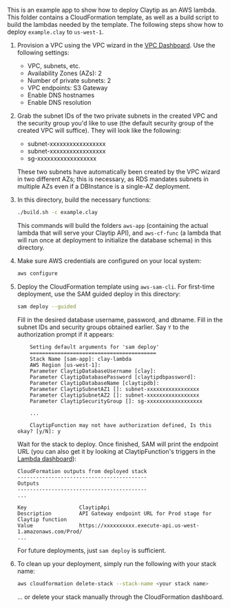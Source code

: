 This is an example app to show how to deploy Claytip as an AWS lambda. This folder contains a CloudFormation template, as well as a build script to build the lambdas needed by the template. The following steps show how to deploy `example.clay` to `us-west-1`.

1. Provision a VPC using the VPC wizard in the [VPC Dashboard](https://us-west-1.console.aws.amazon.com/vpc/home). Use the following settings:
    - VPC, subnets, etc.
    - Availability Zones (AZs): 2
    - Number of private subnets: 2
    - VPC endpoints: S3 Gateway
    - Enable DNS hostnames
    - Enable DNS resolution

2. Grab the subnet IDs of the two private subnets in the created VPC and the security group you'd like to use (the default security group of the created VPC will suffice). They will look like the following:
    - subnet-xxxxxxxxxxxxxxxxx
    - subnet-xxxxxxxxxxxxxxxxx
    - sg-xxxxxxxxxxxxxxxxxx

    These two subnets have automatically been created by the VPC wizard in two different AZs; this is necessary, as RDS mandates subnets in multiple AZs even if a DBInstance is a single-AZ deployment.

3. In this directory, build the necessary functions:
    ```sh
    ./build.sh -c example.clay
    ```

    This commands will build the folders `aws-app` (containing the actual lambda that will serve your Claytip API), and `aws-cf-func` (a lambda that will run once at deployment to initialize the database schema) in this directory.

4. Make sure AWS credentials are configured on your local system:
    ```sh
    aws configure
    ```

5. Deploy the CloudFormation template using `aws-sam-cli`. For first-time deployment, use the SAM guided deploy in this directory:
    ```sh
    sam deploy --guided
    ```

    Fill in the desired database username, password, and dbname. Fill in the subnet IDs and security groups obtained earlier. Say `Y` to the authorization prompt if it appears:

    ```
        Setting default arguments for 'sam deploy'
        =========================================
        Stack Name [sam-app]: clay-lambda
        AWS Region [us-west-1]: 
        Parameter ClaytipDatabaseUsername [clay]: 
        Parameter ClaytipDatabasePassword [claytipdbpassword]: 
        Parameter ClaytipDatabaseName [claytipdb]: 
        Parameter ClaytipSubnetAZ1 []: subnet-xxxxxxxxxxxxxxxxx
        Parameter ClaytipSubnetAZ2 []: subnet-xxxxxxxxxxxxxxxxx
        Parameter ClaytipSecurityGroup []: sg-xxxxxxxxxxxxxxxxxx

        ...

        ClaytipFunction may not have authorization defined, Is this okay? [y/N]: y
    ```

    Wait for the stack to deploy. Once finished, SAM will print the endpoint URL (you can also get it by looking at ClaytipFunction's triggers in the [Lambda dashboard](https://us-west-1.console.aws.amazon.com/lambda/home)):
    ```
    CloudFormation outputs from deployed stack
    ------------------------------------------
    Outputs
    ------------------------------------------
    ...

    Key                 ClaytipApi                                                                                               
    Description         API Gateway endpoint URL for Prod stage for Claytip function                                             
    Value               https://xxxxxxxxxx.execute-api.us-west-1.amazonaws.com/Prod/ 
    ...
    ```

    For future deployments, just `sam deploy` is sufficient.

6. To clean up your deployment, simply run the following with your stack name:
    ```sh
    aws cloudformation delete-stack --stack-name <your stack name>
    ```
    ... or delete your stack manually through the CloudFormation dashboard.
